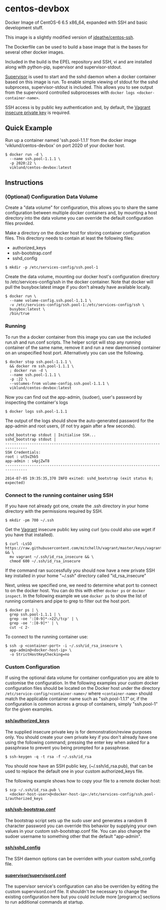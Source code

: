 centos-devbox
==========

Docker Image of CentOS-6 6.5 x86\_64, expanded with SSH and basic development
stuff.

This image is a slightly modified version of
[jdeathe/centos-ssh](https://github.com/jdeathe/centos-ssh).

The Dockerfile can be used to build a base image that is the bases for several
other docker images.

Included in the build is the EPEL repository and SSH, vi and are installed
along with python-pip, supervisor and supervisor-stdout.

[Supervisor](http://supervisord.org/) is used to start and the sshd daemon when
a docker container based on this image is run. To enable simple viewing of
stdout for the sshd subprocess, supervisor-stdout is included. This allows you
to see output from the supervisord controlled subprocesses with `docker logs
<docker-container-name>`.

SSH access is by public key authentication and, by default, the
[Vagrant](http://www.vagrantup.com/) [insecure private
key](https://github.com/mitchellh/vagrant/blob/master/keys/vagrant) is
required.

## Quick Example

Run up a container named 'ssh.pool-1.1.1' from the docker image
'viklund/centos-devbox' on port 2020 of your docker host.

```
$ docker run -d \
  --name ssh.pool-1.1.1 \
  -p 2020:22 \
  viklund/centos-devbox:latest
```

## Instructions

### (Optional) Configuration Data Volume

Create a "data volume" for configuration, this allows you to share the same
configuration between multiple docker containers and, by mounting a host
directory into the data volume you can override the default configuration files
provided.

Make a directory on the docker host for storing container configuration files.
This directory needs to contain at least the following files:
- authorized_keys
- ssh-bootstrap.conf
- sshd_config

```
$ mkdir -p /etc/services-config/ssh.pool-1
```

Create the data volume, mounting our docker host's configuration directory to
/etc/services-config/ssh in the docker container. Note that docker will pull
the busybox:latest image if you don't already have available locally.

```
$ docker run \
  --name volume-config.ssh.pool-1.1.1 \
  -v /etc/services-config/ssh.pool-1:/etc/services-config/ssh \
  busybox:latest \
  /bin/true
```

### Running

To run the a docker container from this image you can use the included run.sh
and run.conf scripts. The helper script will stop any running container of the
same name, remove it and run a new daemonised container on an unspecified host
port. Alternatively you can use the following.

```
$ docker stop ssh.pool-1.1.1 \
  && docker rm ssh.pool-1.1.1 \
  ; docker run -d \
  --name ssh.pool-1.1.1 \
  -p :22 \
  --volumes-from volume-config.ssh.pool-1.1.1 \
  viklund/centos-devbox:latest
```

Now you can find out the app-admin, (sudoer), user's password by inspecting the
container's logs

```
$ docker logs ssh.pool-1.1.1
```

The output of the logs should show the auto-generated password for the
app-admin and root users, (if not try again after a few seconds).

```
sshd_bootstrap stdout | Initialise SSH...
sshd_bootstrap stdout |
--------------------------------------------------------------------------------
SSH Credentials:
root : ut5vZhb5
app-admin : s4pjZwT8
--------------------------------------------------------------------------------

2014-07-05 19:35:35,370 INFO exited: sshd_bootstrap (exit status 0; expected)
```

### Connect to the running container using SSH

If you have not already got one, create the .ssh directory in your home
directory with the permissions required by SSH.

```
$ mkdir -pm 700 ~/.ssh
```

Get the [Vagrant](http://www.vagrantup.com/) insecure public key using curl
(you could also use wget if you have that installed).


```
$ curl -LsSO https://raw.githubusercontent.com/mitchellh/vagrant/master/keys/vagrant && \
  mv vagrant ~/.ssh/id_rsa_insecure && \
  chmod 600 ~/.ssh/id_rsa_insecure
```

If the command ran successfully you should now have a new private SSH key
installed in your home "~/.ssh" directory called "id\_rsa\_insecure"

Next, unless we specified one, we need to determine what port to connect to on
the docker host. You can do this with ether `docker ps` or `docker inspect`. In
the following example we use `docker ps` to show the list of running containers
and pipe to grep to filter out the host port.

```
$ docker ps | \
  grep ssh.pool-1.1.1 | \
  grep -oe ':[0-9]*->22\/tcp' | \
  grep -oe ':[0-9]*' | \
  cut -c 2-
```

To connect to the running container use:

```
$ ssh -p <container-port> -i ~/.ssh/id_rsa_insecure \
  app-admin@<docker-host-ip> \
  -o StrictHostKeyChecking=no
```

### Custom Configuration

If using the optional data volume for container configuration you are able to
customise the configuration. In the following examples your custom docker
configuration files should be located on the Docker host under the directory
```/etc/service-config/<container-name>/``` where ```<container-name>``` should
match the applicable container name such as "ssh.pool-1.1.1" or, if the
configuration is common across a group of containers, simply "ssh.pool-1" for
the given examples.

#### [ssh/authorized_keys](https://github.com/viklund/docker/blob/master/centos-devbox/etc/services-config/ssh/authorized_keys)

The supplied insecure private key is for demonstration/review purposes only.
You should create your own private key if you don't already have one using the
following command; pressing the enter key when asked for a passphrase to
prevent you being prompted for a passphrase.

```
$ ssh-keygen -q -t rsa -f ~/.ssh/id_rsa
```

You should now have an SSH public key, (~/.ssh/id_rsa.pub), that can be used to
replace the default one in your custom authorized_keys file.

The following example shows how to copy your file to a remote docker host:

```
$ scp ~/.ssh/id_rsa.pub \
  <docker-host-user>@<docker-host-ip>:/etc/services-config/ssh.pool-1/authorized_keys
```

#### [ssh/ssh-bootstrap.conf](https://github.com/viklund/docker/blob/master/centos-devbox/etc/services-config/ssh/ssh-bootstrap.conf)

The bootstrap script sets up the sudo user and generates a random 8 character
password you can override this behavior by supplying your own values in your
custom ssh-bootstrap.conf file. You can also change the sudoer username to
something other that the default "app-admin".

#### [ssh/sshd_config](https://github.com/viklund/docker/blob/master/centos-devbox/etc/services-config/ssh/sshd_config)

The SSH daemon options can be overriden with your custom sshd_config file.

#### [supervisor/supervisord.conf](https://github.com/viklund/docker/blob/master/centos-devbox/etc/services-config/supervisor/supervisord.conf)

The supervisor service's configuration can also be overriden by editing the
custom supervisord.conf file. It shouldn't be necessary to change the existing
configuration here but you could include more [program:x] sections to run
additional commands at startup.
